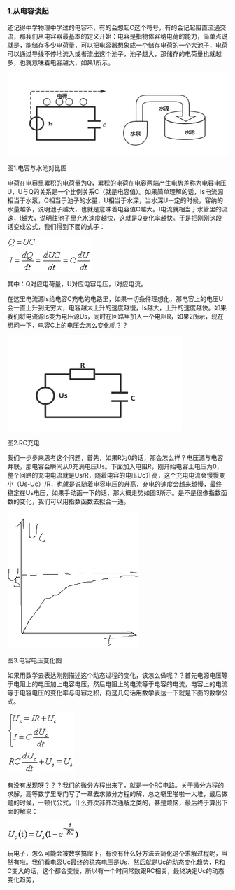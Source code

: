### 1.从电容谈起

还记得中学物理中学过的电容不，有的会想起C这个符号，有的会记起阻直流通交流，那我们从电容器最基本的定义开始：电容是指物体容纳电荷的能力，简单点说就是，能储存多少电荷量，可以把电容器想象成一个储存电荷的一个大池子，电荷可以通过导线不停地流入或者流出这个池子，池子越大，那储存的电荷量也就越多，也就意味着电容越大，如果1所示。

![](/assets/MathCircuit_S2_P0.png)

图1.电容与水池对比图

电荷在电容里累积的电荷量为Q，累积的电荷在电容两端产生电势差称为电容电压U，U与Q的关系是一个比例关系C（就是电容值）。如果简单理解的话，Is电流源相当于水泵，Q相当于池子的水量，U相当于水深，当水深U一定的时候，容纳的水量越多，说明池子越大，也就是意味着电容值C越大。I电流就相当于水管里的流速，I越大，说明往池子里充水速度越快，这就是Q变化率越快。于是把刚刚这段话变成公式，我们得到下面的式子：

![](/assets/MathCircuit_S2_E0.png)

其中：Q对应电荷量，U对应电容电压，I对应电流。

在这里电流源Is给电容C充电的电路里，如果一切条件理想化，那电容上的电压U会一直上升到无穷大，电容越大上升的速度越慢，Is越大，上升的速度越快。如果我们将电流源Is变为电压源Us，同时在回路里加入一个电阻R，如果2所示，现在想问一下，电容C上的电压会怎么变化呢？？

![](/assets/MathCircuit_S2_P1.png)

图2.RC充电

我们一步步来思考这个问题，首先，如果R为0的话，那会怎么样？电压源与电容并联，那电容会瞬间从0充满电压Us。下面加入电阻R，刚开始电容上电压为0，整个回路的充电电流就是Us/R，随着电容的电压Uc升高，这个充电电流会慢慢变小（Us-Uc）/R，也就是说随着电容电压的升高，充电的速度会越来越慢，最终稳定在Us电压，如果手动画一下的话，那大概走势如图3所示。是不是很像指数函数的变化，我们可以用指数函数去拟合一通。

![](/assets/MathCircuit_S2_P2.png)

图3.电容电压变化图

如果用数学去表达刚刚描述这个动态过程的变化，该怎么做呢？？首先电源电压等于电阻上的电压加上电容电压，然后电阻上的电流等于电容的电流，电容上的电流等于电容电压的变化率与电容之积，将这几句话用数学表达一下就是下面的数学公式。

![](/assets/MathCircuit_S2_E2.png)

有没有发现呀？？？我们的微分方程出来了，就是一个RC电路。关于微分方程的求解，高等数学里专门写了一章去求微分方程的解，总之噼里啪啦一大堆，最后做题的时候，一顿代公式，什么齐次非齐次通解之类的，甚是烦恼，最后终于算出下面的解来：

![](/assets/MathCircuit_S2_E1.png)

玩电子，怎么可能会被数学搞爬下，有没有什么好方法去简化这个求解过程呢，当然有啦。我们看电容Uc最终的稳态电压是Us，然后就是Uc的动态变化趋势，R和C变大的话，这个都会变慢，所以有一个时间常数跟RC相关，最终决定Uc的动态变化趋势，

